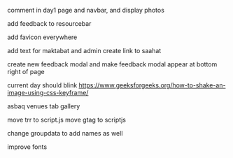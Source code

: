 
comment in day1 page and navbar, and display photos

add feedback to resourcebar


add favicon everywhere


add text for maktabat and admin
create link to saahat

create new feedback modal and
make feedback modal appear at bottom right of page


current day should blink https://www.geeksforgeeks.org/how-to-shake-an-image-using-css-keyframe/

asbaq venues tab
gallery



move trr to script.js
move gtag to scriptjs



change groupdata to add names as well


improve fonts